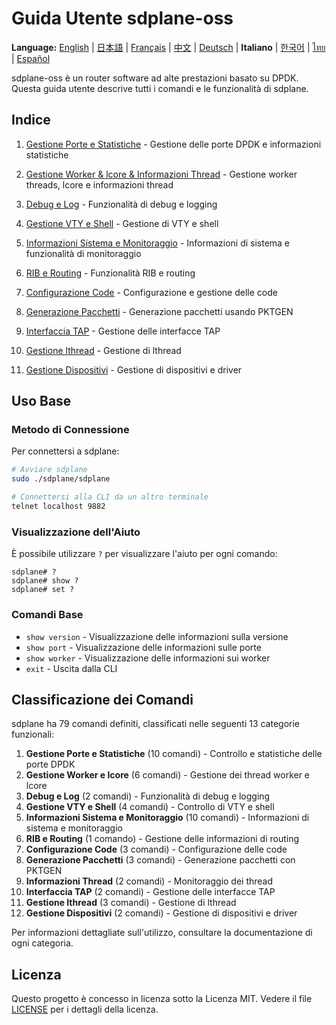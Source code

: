 # Guida Utente sdplane-oss

**Language:** [English](../en/README.md) | [日本語](../ja/README.md) | [Français](../fr/README.md) | [中文](../zh/README.md) | [Deutsch](../de/README.md) | **Italiano** | [한국어](../ko/README.md) | [ไทย](../th/README.md) | [Español](../es/README.md)

sdplane-oss è un router software ad alte prestazioni basato su DPDK. Questa guida utente descrive tutti i comandi e le funzionalità di sdplane.

## Indice

1. [Gestione Porte e Statistiche](port-management.md) - Gestione delle porte DPDK e informazioni statistiche
2. [Gestione Worker & lcore & Informazioni Thread](worker-lcore-thread-management.md) - Gestione worker threads, lcore e informazioni thread
3. [Debug e Log](debug-logging.md) - Funzionalità di debug e logging
4. [Gestione VTY e Shell](vty-shell.md) - Gestione di VTY e shell
5. [Informazioni Sistema e Monitoraggio](system-monitoring.md) - Informazioni di sistema e funzionalità di monitoraggio
6. [RIB e Routing](routing.md) - Funzionalità RIB e routing
7. [Configurazione Code](queue-configuration.md) - Configurazione e gestione delle code
8. [Generazione Pacchetti](packet-generation.md) - Generazione pacchetti usando PKTGEN

9. [Interfaccia TAP](tap-interface.md) - Gestione delle interfacce TAP
10. [Gestione lthread](lthread-management.md) - Gestione di lthread
11. [Gestione Dispositivi](device-management.md) - Gestione di dispositivi e driver

## Uso Base

### Metodo di Connessione

Per connettersi a sdplane:

```bash
# Avviare sdplane
sudo ./sdplane/sdplane

# Connettersi alla CLI da un altro terminale
telnet localhost 9882
```

### Visualizzazione dell'Aiuto

È possibile utilizzare `?` per visualizzare l'aiuto per ogni comando:

```
sdplane# ?
sdplane# show ?
sdplane# set ?
```

### Comandi Base

- `show version` - Visualizzazione delle informazioni sulla versione
- `show port` - Visualizzazione delle informazioni sulle porte
- `show worker` - Visualizzazione delle informazioni sui worker
- `exit` - Uscita dalla CLI

## Classificazione dei Comandi

sdplane ha 79 comandi definiti, classificati nelle seguenti 13 categorie funzionali:

1. **Gestione Porte e Statistiche** (10 comandi) - Controllo e statistiche delle porte DPDK
2. **Gestione Worker e lcore** (6 comandi) - Gestione dei thread worker e lcore
3. **Debug e Log** (2 comandi) - Funzionalità di debug e logging
4. **Gestione VTY e Shell** (4 comandi) - Controllo di VTY e shell
5. **Informazioni Sistema e Monitoraggio** (10 comandi) - Informazioni di sistema e monitoraggio
6. **RIB e Routing** (1 comando) - Gestione delle informazioni di routing
7. **Configurazione Code** (3 comandi) - Configurazione delle code
8. **Generazione Pacchetti** (3 comandi) - Generazione pacchetti con PKTGEN
9. **Informazioni Thread** (2 comandi) - Monitoraggio dei thread
10. **Interfaccia TAP** (2 comandi) - Gestione delle interfacce TAP
11. **Gestione lthread** (3 comandi) - Gestione di lthread
12. **Gestione Dispositivi** (2 comandi) - Gestione di dispositivi e driver

Per informazioni dettagliate sull'utilizzo, consultare la documentazione di ogni categoria.

## Licenza

Questo progetto è concesso in licenza sotto la Licenza MIT. Vedere il file [LICENSE](../../../LICENSE) per i dettagli della licenza.